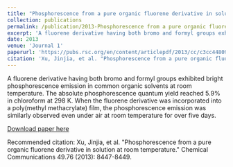 ```yaml
---
title: "Phosphorescence from a pure organic fluorene derivative in solution at room temperature."
collection: publications
permalink: /publication/2013-Phosphorescence from a pure organic fluorene derivative in solution at room temperature.md
excerpt: 'A fluorene derivative having both bromo and formyl groups exhibited bright phosphorescence emission in common organic solvents at room temperature. The absolute phosphorescence quantum yield reached 5.9% in chloroform at 298 K. When the fluorene derivative was incorporated into a poly(methyl methacrylate) film, the phosphorescence emission was similarly observed even under air at room temperature for over five days.'
date: 2013
venue: 'Journal 1'
paperurl: 'https://pubs.rsc.org/en/content/articlepdf/2013/cc/c3cc44809f'
citation: 'Xu, Jinjia, et al. "Phosphorescence from a pure organic fluorene derivative in solution at room temperature." Chemical Communications 49.76 (2013): 8447-8449.'
---
```

A fluorene derivative having both bromo and formyl groups exhibited bright phosphorescence emission in common organic solvents at room temperature. The absolute phosphorescence quantum yield reached 5.9% in chloroform at 298 K. When the fluorene derivative was incorporated into a poly(methyl methacrylate) film, the phosphorescence emission was similarly observed even under air at room temperature for over five days.

[Download paper here](https://pubs.rsc.org/en/content/articlepdf/2013/cc/c3cc44809f)

Recommended citation: Xu, Jinjia, et al. "Phosphorescence from a pure organic fluorene derivative in solution at room temperature." Chemical Communications 49.76 (2013): 8447-8449.

